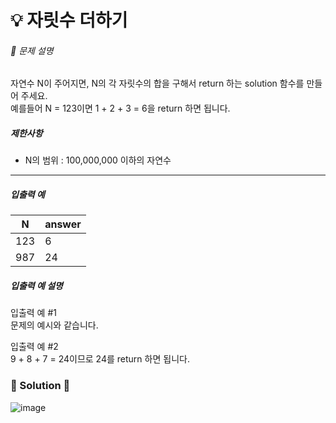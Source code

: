 # 💡 자릿수 더하기 
 
###### 📃 문제 설명 

자연수 N이 주어지면, N의 각 자릿수의 합을 구해서 return 하는 solution 함수를 만들어 주세요.  
예를들어 N = 123이면 1 + 2 + 3 = 6을 return 하면 됩니다.

##### 제한사항

- N의 범위 : 100,000,000 이하의 자연수
 
---

##### 입출력 예

| N   | answer |
| --- | ------ |
| 123 | 6      |
| 987 | 24     |

##### 입출력 예 설명

입출력 예 #1  
문제의 예시와 같습니다.

입출력 예 #2  
9 + 8 + 7 = 24이므로  24를 return 하면 됩니다.



### 🔑 Solution 🔑

![image](https://user-images.githubusercontent.com/116260619/218610636-9911a5a7-6653-445b-b307-dfee6c4d296a.png)
